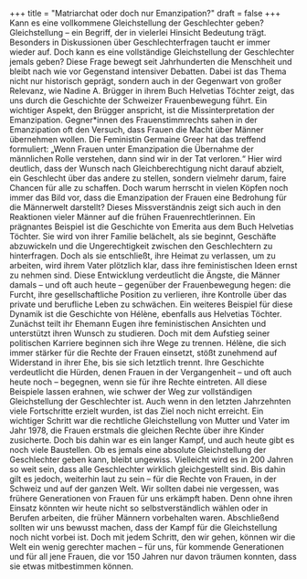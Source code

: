 +++
title = "Matriarchat oder doch nur Emanzipation?"
draft = false
+++
Kann es eine vollkommene Gleichstellung der Geschlechter geben?
Gleichstellung – ein Begriff, der in vielerlei Hinsicht Bedeutung trägt. Besonders in Diskussionen über Geschlechterfragen taucht er immer wieder auf. Doch kann es eine vollständige Gleichstellung der Geschlechter jemals geben? Diese Frage bewegt seit Jahrhunderten die Menschheit und bleibt nach wie vor Gegenstand intensiver Debatten. Dabei ist das Thema nicht nur historisch geprägt, sondern auch in der Gegenwart von großer Relevanz, wie Nadine A. Brügger in ihrem Buch Helvetias Töchter zeigt, das uns durch die Geschichte der Schweizer Frauenbewegung führt.
Ein wichtiger Aspekt, den Brügger anspricht, ist die Missinterpretation der Emanzipation. Gegner*innen des Frauenstimmrechts sahen in der Emanzipation oft den Versuch, dass Frauen die Macht über Männer übernehmen wollen. Die Feministin Germaine Greer hat das treffend formuliert: „Wenn Frauen unter Emanzipation die Übernahme der männlichen Rolle verstehen, dann sind wir in der Tat verloren.“ Hier wird deutlich, dass der Wunsch nach Gleichberechtigung nicht darauf abzielt, ein Geschlecht über das andere zu stellen, sondern vielmehr darum, faire Chancen für alle zu schaffen. Doch warum herrscht in vielen Köpfen noch immer das Bild vor, dass die Emanzipation der Frauen eine Bedrohung für die Männerwelt darstellt?
Dieses Missverständnis zeigt sich auch in den Reaktionen vieler Männer auf die frühen Frauenrechtlerinnen. Ein prägnantes Beispiel ist die Geschichte von Emerita aus dem Buch Helvetias Töchter. Sie wird von ihrer Familie belächelt, als sie beginnt, Geschäfte abzuwickeln und die Ungerechtigkeit zwischen den Geschlechtern zu hinterfragen. Doch als sie entschließt, ihre Heimat zu verlassen, um zu arbeiten, wird ihrem Vater plötzlich klar, dass ihre feministischen Ideen ernst zu nehmen sind. Diese Entwicklung verdeutlicht die Ängste, die Männer damals – und oft auch heute – gegenüber der Frauenbewegung hegen: die Furcht, ihre gesellschaftliche Position zu verlieren, ihre Kontrolle über das private und berufliche Leben zu schwächen.
Ein weiteres Beispiel für diese Dynamik ist die Geschichte von Hélène, ebenfalls aus Helvetias Töchter. Zunächst teilt ihr Ehemann Eugen ihre feministischen Ansichten und unterstützt ihren Wunsch zu studieren. Doch mit dem Aufstieg seiner politischen Karriere beginnen sich ihre Wege zu trennen. Hélène, die sich immer stärker für die Rechte der Frauen einsetzt, stößt zunehmend auf Widerstand in ihrer Ehe, bis sie sich letztlich trennt. Ihre Geschichte verdeutlicht die Hürden, denen Frauen in der Vergangenheit – und oft auch heute noch – begegnen, wenn sie für ihre Rechte eintreten.
All diese Beispiele lassen erahnen, wie schwer der Weg zur vollständigen Gleichstellung der Geschlechter ist. Auch wenn in den letzten Jahrzehnten viele Fortschritte erzielt wurden, ist das Ziel noch nicht erreicht. Ein wichtiger Schritt war die rechtliche Gleichstellung von Mutter und Vater im Jahr 1978, die Frauen erstmals die gleichen Rechte über ihre Kinder zusicherte. Doch bis dahin war es ein langer Kampf, und auch heute gibt es noch viele Baustellen.
Ob es jemals eine absolute Gleichstellung der Geschlechter geben kann, bleibt ungewiss. Vielleicht wird es in 200 Jahren so weit sein, dass alle Geschlechter wirklich gleichgestellt sind. Bis dahin gilt es jedoch, weiterhin laut zu sein – für die Rechte von Frauen, in der Schweiz und auf der ganzen Welt. Wir sollten dabei nie vergessen, was frühere Generationen von Frauen für uns erkämpft haben. Denn ohne ihren Einsatz könnten wir heute nicht so selbstverständlich wählen oder in Berufen arbeiten, die früher Männern vorbehalten waren.
Abschließend sollten wir uns bewusst machen, dass der Kampf für die Gleichstellung noch nicht vorbei ist. Doch mit jedem Schritt, den wir gehen, können wir die Welt ein wenig gerechter machen – für uns, für kommende Generationen und für all jene Frauen, die vor 150 Jahren nur davon träumen konnten, dass sie etwas mitbestimmen können.
